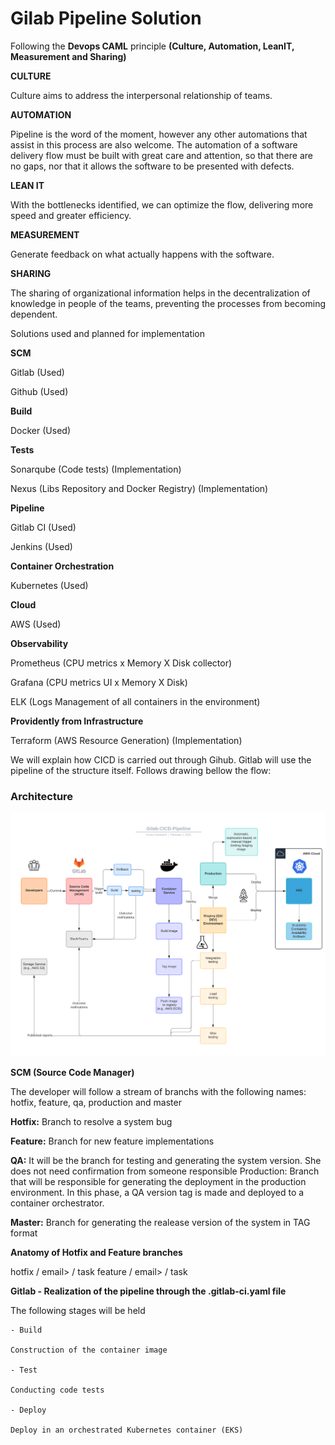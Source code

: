 # Gilab Pipeline Solution

Following the **Devops CAML** principle **(Culture, Automation, LeanIT, Measurement and Sharing)**

**CULTURE**

Culture aims to address the interpersonal relationship of teams.

**AUTOMATION**

Pipeline is the word of the moment, however any other automations that assist in this process are also welcome. The automation of a software delivery flow must be built with great care and attention, so that there are no gaps, nor that it allows the software to be presented with defects.

**LEAN IT**

With the bottlenecks identified, we can optimize the flow, delivering more speed and greater efficiency.

**MEASUREMENT**

Generate feedback on what actually happens with the software.

**SHARING**

The sharing of organizational information helps in the decentralization of knowledge in people of the teams, preventing the processes from becoming dependent.

Solutions used and planned for implementation

**SCM**

Gitlab (Used)

Github (Used)

**Build**

Docker (Used)

**Tests**

Sonarqube (Code tests) (Implementation)

Nexus (Libs Repository and Docker Registry) (Implementation)

**Pipeline**

Gitlab CI (Used)

Jenkins (Used)

**Container Orchestration**

Kubernetes (Used)

**Cloud**

AWS (Used)

**Observability**

Prometheus (CPU metrics x Memory X Disk collector)

Grafana (CPU metrics UI x Memory X Disk)

ELK (Logs Management of all containers in the environment)


**Providently from Infrastructure**

Terraform (AWS Resource Generation) (Implementation)

We will explain how CICD is carried out through Gihub. Gitlab will use the pipeline of the structure itself. Follows drawing bellow the flow:
### Architecture

![GitLab Pipeline](https://github.com/jonascavalcantineto/apiSampleJava/blob/master/docs/gitlab/GitLab-CICD-Pipeline.png)

**SCM (Source Code Manager)**

The developer will follow a stream of branchs with the following names: hotfix, feature, qa, production and master

**Hotfix:** Branch to resolve a system bug

**Feature:** Branch for new feature implementations

**QA:** It will be the branch for testing and generating the system version. She does not need confirmation from someone responsible
Production: Branch that will be responsible for generating the deployment in the production environment. In this phase, a QA version tag is made and deployed to a container orchestrator.

**Master:** Branch for generating the realease version of the system in TAG format

**Anatomy of Hotfix and Feature branches**

hotfix / email> / task
feature / email> / task

**Gitlab - Realization of the pipeline through the .gitlab-ci.yaml file**

The following stages will be held

    - Build

    Construction of the container image

    - Test

    Conducting code tests

    - Deploy

    Deploy in an orchestrated Kubernetes container (EKS)